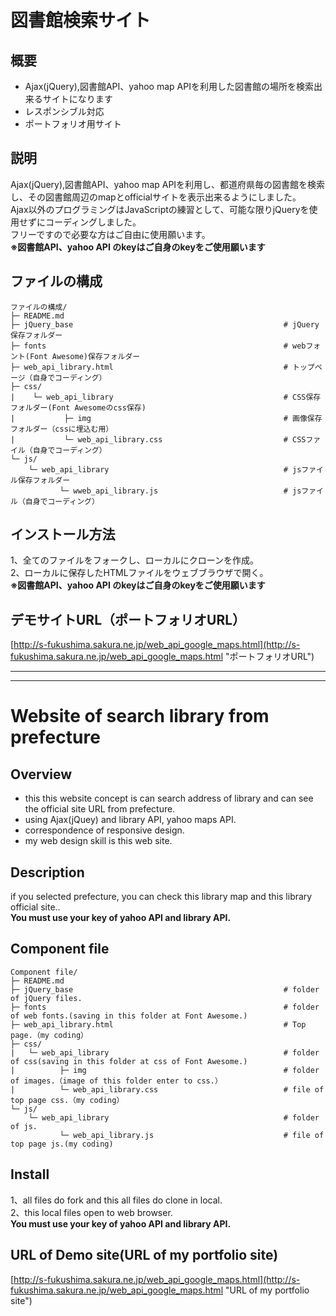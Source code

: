 # 図書館検索サイト
## 概要
* Ajax(jQuery),図書館API、yahoo map APIを利用した図書館の場所を検索出来るサイトになります
* レスポンシブル対応
* ポートフォリオ用サイト
## 説明
Ajax(jQuery),図書館API、yahoo map APIを利用し、都道府県毎の図書館を検索し、その図書館周辺のmapとofficialサイトを表示出来るようにしました。  
Ajax以外のプログラミングはJavaScriptの練習として、可能な限りjQueryを使用せずにコーディングしました。  
フリーですので必要な方はご自由に使用願います。  
**※図書館API、yahoo API のkeyはご自身のkeyをご使用願います**  
## ファイルの構成
```
ファイルの構成/
├─ README.md
├─ jQuery_base                                               # jQuery保存フォルダー
├─ fonts                                                     # webフォント(Font Awesome)保存フォルダー
├─ web_api_library.html                                      # トップページ（自身でコーディング）
├─ css/
|    └─ web_api_library                                      # CSS保存フォルダー(Font Awesomeのcss保存)
|           ├─ img                                           # 画像保存フォルダー（cssに埋込む用）
|           └─ web_api_library.css                           # CSSファイル（自身でコーディング）
└─ js/
    └─ web_api_library                                       # jsファイル保存フォルダー
           └─ wweb_api_library.js                            # jsファイル（自身でコーディング）   
```
## インストール方法
1、全てのファイルをフォークし、ローカルにクローンを作成。  
2、ローカルに保存したHTMLファイルをウェブブラウザで開く。  
**※図書館API、yahoo API のkeyはご自身のkeyをご使用願います**
## デモサイトURL（ポートフォリオURL）
[http://s-fukushima.sakura.ne.jp/web_api_google_maps.html](http://s-fukushima.sakura.ne.jp/web_api_google_maps.html "ポートフォリオURL")

***
***

# Website of search library from prefecture
## Overview
* this this website concept is can search address of library and can see the official site URL from prefecture.
* using Ajax(jQuey) and library API, yahoo maps API.
* correspondence of responsive design.
* my web design skill is this web site.
## Description
if you selected prefecture, you can check this library map and this library official site..   
**You must use your key of yahoo API and library API.**
## Component file
```
Component file/
├─ README.md
├─ jQuery_base                                               # folder of jQuery files.
├─ fonts                                                     # folder of web fonts.(saving in this folder at Font Awesome.)
├─ web_api_library.html                                      # Top page.（my coding）
├─ css/
|   └─ web_api_library                                       # folder of css(saving in this folder at css of Font Awesome.)
|          ├─ img                                            # folder of images.（image of this folder enter to css.）
|          └─ web_api_library.css                            # file of top page css.（my coding）
└─ js/
    └─ web_api_library                                       # folder of js.
           └─ web_api_library.js                             # file of top page js.(my coding)
```
## Install
1、all files do fork and this all files do clone in local.  
2、this local files open to web browser.  
**You must use your key of yahoo API and library API.**
## URL of Demo site(URL of my portfolio site)
[http://s-fukushima.sakura.ne.jp/web_api_google_maps.html](http://s-fukushima.sakura.ne.jp/web_api_google_maps.html "URL of my portfolio site")
